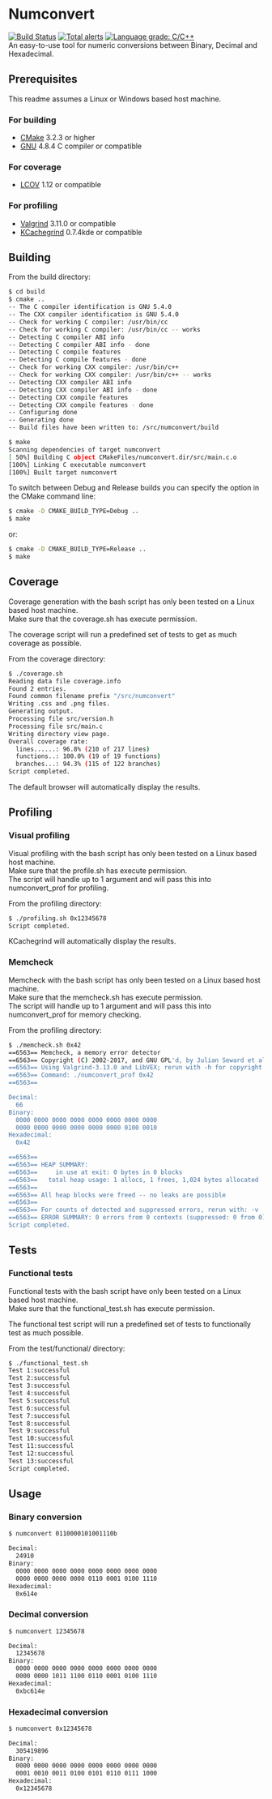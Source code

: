 # Numconvert
[![Build Status](https://travis-ci.org/baskapteijn/numconvert.svg?branch=master)](https://travis-ci.org/baskapteijn/numconvert)
[![Total alerts](https://img.shields.io/lgtm/alerts/g/baskapteijn/numconvert.svg?logo=lgtm&logoWidth=18)](https://lgtm.com/projects/g/baskapteijn/numconvert/alerts/)
[![Language grade: C/C++](https://img.shields.io/lgtm/grade/cpp/g/baskapteijn/numconvert.svg?logo=lgtm&logoWidth=18)](https://lgtm.com/projects/g/baskapteijn/numconvert/context:cpp)  
An easy-to-use tool for numeric conversions between Binary, Decimal and Hexadecimal.

## Prerequisites

This readme assumes a Linux or Windows based host machine.

### For building

* [CMake](https://cmake.org/) 3.2.3 or higher
* [GNU](https://gcc.gnu.org/) 4.8.4 C compiler or compatible

### For coverage

* [LCOV](http://ltp.sourceforge.net/coverage/lcov.php) 1.12 or compatible

### For profiling

* [Valgrind](http://www.valgrind.org/) 3.11.0 or compatible
* [KCachegrind](https://kcachegrind.github.io/html/Home.html) 0.7.4kde or compatible

## Building

From the build directory:
```bash
$ cd build
$ cmake ..
-- The C compiler identification is GNU 5.4.0
-- The CXX compiler identification is GNU 5.4.0
-- Check for working C compiler: /usr/bin/cc
-- Check for working C compiler: /usr/bin/cc -- works
-- Detecting C compiler ABI info
-- Detecting C compiler ABI info - done
-- Detecting C compile features
-- Detecting C compile features - done
-- Check for working CXX compiler: /usr/bin/c++
-- Check for working CXX compiler: /usr/bin/c++ -- works
-- Detecting CXX compiler ABI info
-- Detecting CXX compiler ABI info - done
-- Detecting CXX compile features
-- Detecting CXX compile features - done
-- Configuring done
-- Generating done
-- Build files have been written to: /src/numconvert/build

$ make
Scanning dependencies of target numconvert
[ 50%] Building C object CMakeFiles/numconvert.dir/src/main.c.o
[100%] Linking C executable numconvert
[100%] Built target numconvert
```
To switch between Debug and Release builds you can specify the option in the CMake command line:
```bash
$ cmake -D CMAKE_BUILD_TYPE=Debug ..
$ make
```
or:
```bash
$ cmake -D CMAKE_BUILD_TYPE=Release ..
$ make
```
## Coverage

Coverage generation with the bash script has only been tested on a Linux based host machine.  
Make sure that the coverage.sh has execute permission.

The coverage script will run a predefined set of tests to get as much coverage as possible.

From the coverage directory:

```bash
$ ./coverage.sh 
Reading data file coverage.info
Found 2 entries.
Found common filename prefix "/src/numconvert"
Writing .css and .png files.
Generating output.
Processing file src/version.h
Processing file src/main.c
Writing directory view page.
Overall coverage rate:
  lines......: 96.8% (210 of 217 lines)
  functions..: 100.0% (19 of 19 functions)
  branches...: 94.3% (115 of 122 branches)
Script completed.
```
The default browser will automatically display the results.

## Profiling

### Visual profiling

Visual profiling with the bash script has only been tested on a Linux based host machine.  
Make sure that the profile.sh has execute permission.  
The script will handle up to 1 argument and will pass this into numconvert_prof for profiling.

From the profiling directory:

```bash
$ ./profiling.sh 0x12345678
Script completed.
```
KCachegrind will automatically display the results.

### Memcheck

Memcheck with the bash script has only been tested on a Linux based host machine.  
Make sure that the memcheck.sh has execute permission.  
The script will handle up to 1 argument and will pass this into numconvert_prof for memory checking.

From the profiling directory:

```bash
$ ./memcheck.sh 0x42
==6563== Memcheck, a memory error detector
==6563== Copyright (C) 2002-2017, and GNU GPL'd, by Julian Seward et al.
==6563== Using Valgrind-3.13.0 and LibVEX; rerun with -h for copyright info
==6563== Command: ./numconvert_prof 0x42
==6563== 

Decimal:
  66
Binary:
  0000 0000 0000 0000 0000 0000 0000 0000 
  0000 0000 0000 0000 0000 0000 0100 0010 
Hexadecimal:
  0x42

==6563== 
==6563== HEAP SUMMARY:
==6563==     in use at exit: 0 bytes in 0 blocks
==6563==   total heap usage: 1 allocs, 1 frees, 1,024 bytes allocated
==6563== 
==6563== All heap blocks were freed -- no leaks are possible
==6563== 
==6563== For counts of detected and suppressed errors, rerun with: -v
==6563== ERROR SUMMARY: 0 errors from 0 contexts (suppressed: 0 from 0)
Script completed.
```

## Tests

### Functional tests

Functional tests with the bash script have only been tested on a Linux based host machine.  
Make sure that the functional_test.sh has execute permission. 

The functional test script will run a predefined set of tests to functionally test as much possible.

From the test/functional/ directory:

```bash
$ ./functional_test.sh 
Test 1:successful
Test 2:successful
Test 3:successful
Test 4:successful
Test 5:successful
Test 6:successful
Test 7:successful
Test 8:successful
Test 9:successful
Test 10:successful
Test 11:successful
Test 12:successful
Test 13:successful
Script completed.
```

## Usage

### Binary conversion

```bash
$ numconvert 0110000101001110b

Decimal:
  24910
Binary:
  0000 0000 0000 0000 0000 0000 0000 0000 
  0000 0000 0000 0000 0110 0001 0100 1110 
Hexadecimal:
  0x614e
```

### Decimal conversion

```bash
$ numconvert 12345678

Decimal:
  12345678
Binary:
  0000 0000 0000 0000 0000 0000 0000 0000 
  0000 0000 1011 1100 0110 0001 0100 1110 
Hexadecimal:
  0xbc614e
```

### Hexadecimal conversion

```bash
$ numconvert 0x12345678

Decimal:
  305419896
Binary:
  0000 0000 0000 0000 0000 0000 0000 0000 
  0001 0010 0011 0100 0101 0110 0111 1000 
Hexadecimal:
  0x12345678
```
